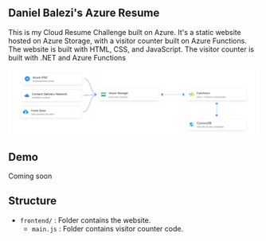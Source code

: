 ## Daniel Balezi's Azure Resume
This is my Cloud Resume Challenge built on Azure. It's a static website hosted on Azure Storage, with a visitor counter built on Azure Functions. The website is built with HTML, CSS, and JavaScript. The visitor counter is built with .NET and Azure Functions

![azure-resume](./architecture.png)

## Demo
Coming soon

## Structure
- `frontend/` : Folder contains the website.
    - `main.js` : Folder contains visitor counter code.